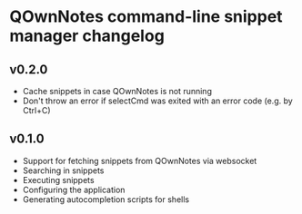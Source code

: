 # QOwnNotes command-line snippet manager changelog

## v0.2.0

- Cache snippets in case QOwnNotes is not running
- Don't throw an error if selectCmd was exited with an error code (e.g. by Ctrl+C)

## v0.1.0

- Support for fetching snippets from QOwnNotes via websocket
- Searching in snippets
- Executing snippets
- Configuring the application
- Generating autocompletion scripts for shells
